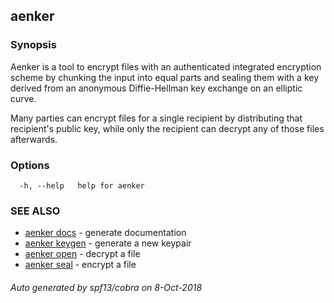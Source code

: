 ## aenker



### Synopsis

Aenker is a tool to encrypt files with an authenticated integrated encryption
scheme by chunking the input into equal parts and sealing them with a key
derived from an anonymous Diffie-Hellman key exchange on an elliptic curve.

Many parties can encrypt files for a single recipient by distributing that
recipient's public key, while only the recipient can decrypt any of those files
afterwards.

### Options

```
  -h, --help   help for aenker
```

### SEE ALSO

* [aenker docs](aenker_docs.md)	 - generate documentation
* [aenker keygen](aenker_keygen.md)	 - generate a new keypair
* [aenker open](aenker_open.md)	 - decrypt a file
* [aenker seal](aenker_seal.md)	 - encrypt a file

###### Auto generated by spf13/cobra on 8-Oct-2018
